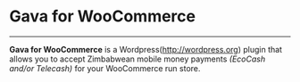 # Gava for WooCommerce

---
**Gava for WooCommerce** is a Wordpress(http://wordpress.org) plugin that allows you to accept Zimbabwean mobile money payments *(EcoCash and/or Telecash)* for your WooCommerce run store.
